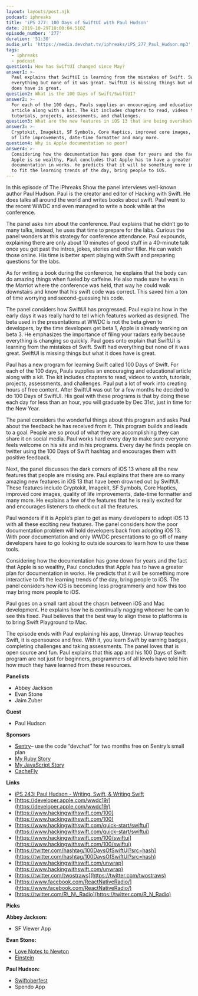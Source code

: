 ```yaml
---
layout: layouts/post.njk
podcast: iphreaks
title: 'iPS 277: 100 Days of SwiftUI with Paul Hudson'
date: 2019-10-29T10:00:04.510Z
episode_number: '277'
duration: '51:30'
audio_url: 'https://media.devchat.tv/iphreaks/iPS_277_Paul_Hudson.mp3'
tags:
  - iphreaks
  - podcast
question1: How has SwiftUI changed since May?
answer1: >-
  Paul explains that SwiftUI is learning from the mistakes of Swift. Swift had
  everything but none of it was great. SwiftUI is missing things but what it
  does have is great.
question2: What is the 100 Days of Swift/SwiftUI?
answer2: >-
  For each of the 100 days, Pauls supplies an encouraging and educational
  article along with a kit. The kit includes chapters to read, videos to watch,
  tutorials, projects, assessments, and challenges.
question3: What are the new features in iOS 13 that are being overshadowed by SwiftUI?
answer3: >-
  Cryptokit, Imagekit, SF Symbols, Core Haptics, improved core images, quality
  of life improvements, date-time formatter and many more.
question4: Why is Apple documentation so poor?
answer4: >-
  Considering how the documentation has gone down for years and the fact that
  Apple is so wealthy, Paul concludes that Apple has to have a greater plan for
  documentation in works. He predicts that it will be something more interactive
  to fit the learning trends of the day, bring people to iOS.
---
```

In this episode of The iPhreaks Show the panel interviews well-known author Paul Hudson. Paul is the creator and editor of Hacking with Swift. He does talks all around the world and writes books about swift. Paul went to the recent WWDC and even managed to write a book while at the conference. 

The panel asks him about the conference. Paul explains that he didn’t go to many talks, instead, he uses that time to prepare for the labs. Curious the panel wonders at this strategy for conference attendance. Paul expounds, explaining there are only about 10 minutes of good stuff in a 40-minute talk once you get past the intros, jokes, stories and other filler. He can watch those online. His time is better spent playing with Swift and preparing questions for the labs. 

As for writing a book during the conference, he explains that the body can do amazing things when fueled by caffeine. He also made sure he was in the Marriot where the conference was held, that way he could walk downstairs and know that his swift code was correct. This saved him a ton of time worrying and second-guessing his code. 

The panel considers how SwiftUI has progressed. Paul explains how in the early days it was really hard to tell which features worked as designed. The beta used in the presentations at WWDC is not the beta given to developers, by the time developers get beta 1, Apple is already working on beta 3. He emphasizes the importance of filing your radars early because everything is changing so quickly. Paul goes onto explain that SwiftUI is learning from the mistakes of Swift. Swift had everything but none of it was great. SwiftUI is missing things but what it does have is great. 

Paul has a new program for learning Swift called 100 Days of Swift. For each of the 100 days, Pauls supplies an encouraging and educational article along with a kit. The kit includes chapters to read, videos to watch, tutorials, projects, assessments, and challenges. Paul put a lot of work into creating hours of free content. After SwiftUI was out for a few months he decided to do 100 Days of SwiftUI. His goal with these programs is that by doing these each day for less than an hour, you will graduate by Dec 31st, just in time for the New Year. 

The panel considers the wonderful things about this program and asks Paul about the feedback he has received from it. This program builds and leads to a goal. People are so proud of what they are accomplishing they can share it on social media. Paul works hard every day to make sure everyone feels welcome on his site and in his programs. Every day he finds people on twitter using the 100 Days of Swift hashtag and encourages them with positive feedback. 

Next, the panel discusses the dark corners of iOS 13 where all the new features that people are missing are. Paul explains that there are so many amazing new features in iOS 13 that have been drowned out by SwiftUI. These features include Cryptokit, Imagekit, SF Symbols, Core Haptics, improved core images, quality of life improvements, date-time formatter and many more. He explains a few of the features that he is really excited for and encourages listeners to check out all the features. 

Paul wonders if it is Apple’s plan to get as many developers to adopt iOS 13 with all these exciting new features. The panel considers how the poor documentation problem will hold developers back from adopting iOS 13. With poor documentation and only WWDC presentations to go off of many developers have to go looking to outside sources to learn how to use these tools. 

Considering how the documentation has gone down for years and the fact that Apple is so wealthy, Paul concludes that Apple has to have a greater plan for documentation in works. He predicts that it will be something more interactive to fit the learning trends of the day, bring people to iOS. The panel considers how iOS is becoming less programmerly and how this too may bring more people to iOS. 

Paul goes on a small rant about the chasm between iOS and Mac development. He explains how he is continually nagging whoever he can to see this fixed. Paul believes that the best way to align these to platforms is to bring Swift Playground to Mac. 

The episode ends with Paul explaining his app, Unwrap. Unwrap teaches Swift, it is opensource and free. With it, you learn Swift by earning badges, completing challenges and taking assessments. The panel loves that is open source and fun. Paul explains that this app and his 100 Days of Swift program are not just for beginners, programmers of all levels have told him how much they have learned from these resources.


**Panelists**

- Abbey Jackson
- Evan Stone
- Jaim Zuber

**Guest**

- Paul Hudson

**Sponsors**

- [Sentry](http://sentry.io/)– use the code “devchat” for two months free on Sentry’s small plan
- [My Ruby Story](https://devchat.tv/my-ruby-story/)
- [My JavaScript Story](https://devchat.tv/my-javascript-story/)
- [CacheFly](https://www.cachefly.com/)

**Links**

- [iPS 243: Paul Hudson - Writing, Swift, & Writing Swift](https://devchat.tv/iphreaks/ips-243-paul-hudson-writing-swift-writing-swift/#viewport)
- [https://developer.apple.com/wwdc19/](https://developer.apple.com/wwdc19/)
- [https://www.hackingwithswift.com/100](https://www.hackingwithswift.com/100)
- [https://www.hackingwithswift.com/quick-start/swiftui](https://www.hackingwithswift.com/quick-start/swiftui)
- [https://www.hackingwithswift.com/100/swiftui](https://www.hackingwithswift.com/100/swiftui)
- [https://twitter.com/hashtag/100DaysOfSwiftUI?src=hash](https://twitter.com/hashtag/100DaysOfSwiftUI?src=hash)
- [https://www.hackingwithswift.com/unwrap](https://www.hackingwithswift.com/unwrap)
- [https://twitter.com/twostraws](https://twitter.com/twostraws)
- [https://www.facebook.com/ReactNativeRadio/](https://www.facebook.com/ReactNativeRadio/)
- [https://twitter.com/R\_N\_Radio](https://twitter.com/R_N_Radio)

**Picks**

**Abbey Jackson:**

- SF Viewer App

**Evan Stone:**

- [Love Notes to Newton](https://vimeo.com/ondemand/newtfilm)
- [Einstein](https://github.com/pguyot/Einstein/wiki/iOS)

**Paul Hudson:**

- [Swiftoberfest](https://www.hackingwithswift.com/articles/202/swiftoberfest-2019)
- Spendo App
